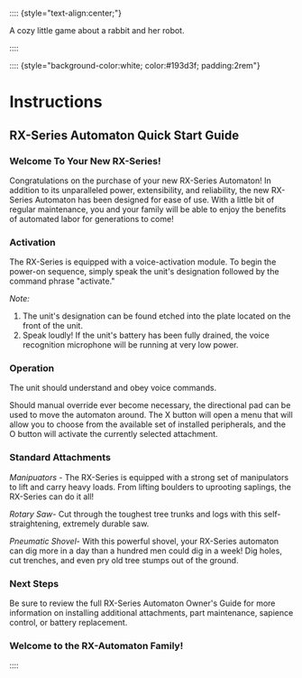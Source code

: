 :::: {style="text-align:center;"}

A cozy little game about a rabbit and her robot.

::::

:::: {style="background-color:white; color:#193d3f; padding:2rem"}

# Instructions
## RX-Series Automaton Quick Start Guide

### Welcome To Your New RX-Series!

Congratulations on the purchase of your new RX-Series Automaton!
In addition to its unparalleled power, extensibility, and reliability, the new RX-Series Automaton has been designed for ease of use.
With a little bit of regular maintenance, you and your family will be able to enjoy the benefits of automated labor for generations to come!

### Activation

The RX-Series is equipped with a voice-activation module.
To begin the power-on sequence, simply speak the unit's designation followed by the command phrase "activate."

*Note:*

1. The unit's designation can be found etched into the plate located on the front of the unit.
2. Speak loudly!
   If the unit's battery has been fully drained, the voice recognition microphone will be running at very low power.

### Operation

The unit should understand and obey voice commands.

Should manual override ever become necessary, the directional pad can be used to move the automaton around.
The X button will open a menu that will allow you to choose from the available set of installed peripherals, and the O button will activate the currently selected attachment.

### Standard Attachments

*Manipuators* - The RX-Series is equipped with a strong set of manipulators to lift and carry heavy loads.
From lifting boulders to uprooting saplings, the RX-Series can do it all!

*Rotary Saw*- Cut through the toughest tree trunks and logs with this self-straightening, extremely durable saw.

*Pneumatic Shovel*- With this powerful shovel, your RX-Series automaton can dig more in a day than a hundred men could dig in a  week!
Dig holes, cut trenches, and even pry old tree stumps out of the ground.

### Next Steps

Be sure to review the full RX-Series Automaton Owner's Guide for more information on installing additional attachments, part maintenance, sapience control, or battery replacement.

### Welcome to the RX-Automaton Family!

::::
